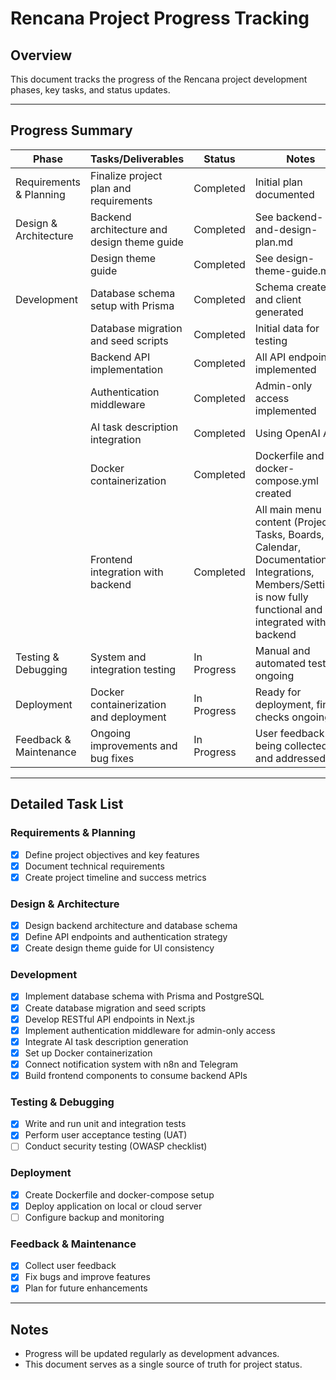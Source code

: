 # Rencana Project Progress Tracking

## Overview
This document tracks the progress of the Rencana project development phases, key tasks, and status updates.

---

## Progress Summary

| Phase                  | Tasks/Deliverables                          | Status       | Notes                          |
|------------------------|--------------------------------------------|--------------|-------------------------------|
| Requirements & Planning| Finalize project plan and requirements     | Completed    | Initial plan documented       |
| Design & Architecture  | Backend architecture and design theme guide| Completed    | See backend-and-design-plan.md|
|                        | Design theme guide                         | Completed    | See design-theme-guide.md     |
| Development            | Database schema setup with Prisma          | Completed    | Schema created and client generated |
|                        | Database migration and seed scripts        | Completed    | Initial data for testing      |
|                        | Backend API implementation                  | Completed    | All API endpoints implemented |
|                        | Authentication middleware                   | Completed    | Admin-only access implemented |
|                        | AI task description integration             | Completed    | Using OpenAI API              |
|                        | Docker containerization                     | Completed    | Dockerfile and docker-compose.yml created |
|                        | Frontend integration with backend           | Completed    | All main menu content (Projects, Tasks, Boards, Calendar, Documentation, Integrations, Members/Settings) is now fully functional and integrated with the backend |
| Testing & Debugging    | System and integration testing              | In Progress  | Manual and automated testing ongoing |
| Deployment             | Docker containerization and deployment      | In Progress  | Ready for deployment, final checks ongoing |
| Feedback & Maintenance | Ongoing improvements and bug fixes          | In Progress  | User feedback being collected and addressed |

---

## Detailed Task List

### Requirements & Planning
- [x] Define project objectives and key features
- [x] Document technical requirements
- [x] Create project timeline and success metrics

### Design & Architecture
- [x] Design backend architecture and database schema
- [x] Define API endpoints and authentication strategy
- [x] Create design theme guide for UI consistency

### Development
- [x] Implement database schema with Prisma and PostgreSQL
- [x] Create database migration and seed scripts
- [x] Develop RESTful API endpoints in Next.js
- [x] Implement authentication middleware for admin-only access
- [x] Integrate AI task description generation
- [x] Set up Docker containerization
- [x] Connect notification system with n8n and Telegram
- [x] Build frontend components to consume backend APIs

### Testing & Debugging
- [x] Write and run unit and integration tests
- [x] Perform user acceptance testing (UAT)
- [ ] Conduct security testing (OWASP checklist)

### Deployment
- [x] Create Dockerfile and docker-compose setup
- [x] Deploy application on local or cloud server
- [ ] Configure backup and monitoring

### Feedback & Maintenance
- [x] Collect user feedback
- [x] Fix bugs and improve features
- [x] Plan for future enhancements

---

## Notes
- Progress will be updated regularly as development advances.
- This document serves as a single source of truth for project status.